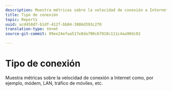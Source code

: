 ```yaml
---
description: Muestra métricas sobre la velocidad de conexión a Internet como, por ejemplo, módem, LAN, tráfico de móviles, etc.
title: Tipo de conexión
topic: Reports
uuid: acd458d7-b1df-412f-bb04-3886d393c2f0
translation-type: tm+mt
source-git-commit: 99ee24efaa517e8da700c67818c111c4aa90dc02

---
```



# Tipo de conexión

Muestra métricas sobre la velocidad de conexión a Internet como, por ejemplo, módem, LAN, tráfico de móviles, etc.

